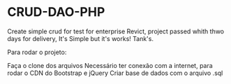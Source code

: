 # CRUD-DAO-PHP

Create simple crud for test for enterprise Revict, project passed whith thwo days for delivery,
It's Simple but it's works! Tank's.


Para rodar o projeto:

Faça o clone dos arquivos
Necessário ter conexão com a internet, para rodar o CDN do Bootstrap e jQuery
Criar base de dados com o arquivo .sql

